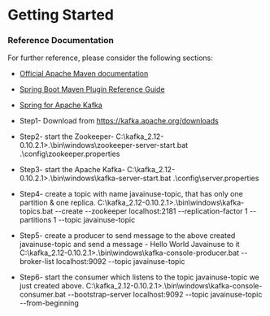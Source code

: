 # Getting Started

### Reference Documentation
For further reference, please consider the following sections:

* [Official Apache Maven documentation](https://maven.apache.org/guides/index.html)
* [Spring Boot Maven Plugin Reference Guide](https://docs.spring.io/spring-boot/docs/2.2.4.RELEASE/maven-plugin/)
* [Spring for Apache Kafka](https://docs.spring.io/spring-boot/docs/2.2.4.RELEASE/reference/htmlsingle/#boot-features-kafka)


* Step1-
Download from https://kafka.apache.org/downloads
* Step2-
start the Zookeeper-
C:\kafka_2.12-0.10.2.1>.\bin\windows\zookeeper-server-start.bat .\config\zookeeper.properties
* Step3-
start the Apache Kafka-
C:\kafka_2.12-0.10.2.1>.\bin\windows\kafka-server-start.bat .\config\server.properties
* Step4-
create a topic with name javainuse-topic, that has only one partition & one replica.
C:\kafka_2.12-0.10.2.1>.\bin\windows\kafka-topics.bat --create --zookeeper localhost:2181 --replication-factor 1 --partitions 1 --topic javainuse-topic
* Step5-
create a producer to send message to the above created javainuse-topic and send a message - Hello World Javainuse to it
C:\kafka_2.12-0.10.2.1>.\bin\windows\kafka-console-producer.bat --broker-list localhost:9092 --topic javainuse-topic
* Step6-
start the consumer which listens to the topic javainuse-topic we just created above. 
C:\kafka_2.12-0.10.2.1>.\bin\windows\kafka-console-consumer.bat --bootstrap-server localhost:9092 --topic javainuse-topic --from-beginning

